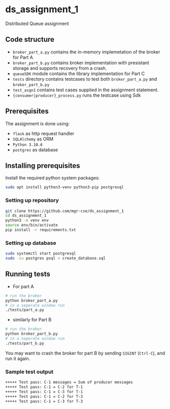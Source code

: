# ds_assignment_1

Distributed Queue assignment

## Code structure
* `broker_part_a.py` contains the in-memory implemetation of the broker for Part A
* `broker_part_b.py` contains broker implementation with presistant storage and supports recovery from a crash.
* `queueSDK` module contains the library implementation for Part C
* `tests` directory contains testcases to test both `broker_part_a.py` and `broker_part_b.py`
* `test_asgn1` contains test cases supplied in the assignment statement.
* `{consumer|producer}_process.py` runs the testcase using Sdk

## Prerequisites
The assignment is done using:
* `flask` as http request handler
* `SQLAlchemy` as ORM
* `Python 3.10.6`
* `postgres` as database

## Installing prerequisites

Install the required python system packages: 
```bash
sudo apt install python3-venv python3-pip postgresql
```
### Setting up repository
```bash
git clone https://github.com/mgr-cse/ds_assignment_1
cd ds_assignment_1
python3 -m venv env
source env/bin/activate
pip install -r requirements.txt
```
### Setting up database
```bash
sudo systemctl start postgresql
sudo -iu postgres psql < create_database.sql
```
## Running tests
* For part A
```bash
# run the broker
python broker_part_a.py
# in a seperate window run
./tests/part_a.py
```
* similarly for Part B
```bash
# run the broker
python broker_part_b.py
# in a seperate window run
./tests/part_b.py
```
You may want to crash the broker for part B by sending `SIGINT` (`Ctrl-C`), and run it again.

### Sample test output
```bash
+++++ Test pass: C-1 messages = Sum of producer messages
+++++ Test pass: C-1 = C-2 for T-1
+++++ Test pass: C-1 = C-3 for T-1
+++++ Test pass: C-1 = C-2 for T-3
+++++ Test pass: C-1 = C-3 for T-3
```

    